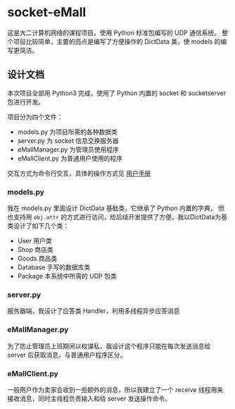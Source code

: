 # socket-eMall

这是大二计算机网络的课程项目，使用 Python 标准包编写的 UDP 通信系统。
整个项目比较简单，主要的亮点是编写了方便操作的 DictData 类，使 models 的编写更简洁。

## 设计文档

本次项目全部用 Python3 完成，使用了 Python 内置的 socket 和 socketserver 包进行开发。

项目分为四个文件：

+ models.py 为项目所需的各种数据类
+ server.py 为 socket 信息交换服务器
+ eMallManager.py 为管理员使用程序
+ eMallClient.py 为普通用户使用的程序

交互方式为命令行交互，具体的操作方式见 [用户手册](./用户手册.md)

### models.py

我在 models.py 里面设计 DictData 基础类，它继承了 Python 内置的字典，
但也支持用 `obj.attr` 的方式进行访问，给后续开发提供了方便。我以DictData为基类设计了如下几个类：

+ User 用户类
+ Shop 商店类
+ Goods 商品类
+ Database 手写的数据库类
+ Package 本系统中所需的 UDP 包类

### server.py

服务器端，我设计了应答类 Handler，利用多线程异步应答消息

### eMallManager.py

为了防止管理员上班期间以权谋私，我设计这个程序只能在每次发送消息给 server 后获取消息，与普通用户程序区分。

### eMallClient.py

一般用户作为卖家会收到一些额外的消息，所以我建立了一个 receive 线程用来接收消息，同时主线程负责输入和给 server 发送操作命令。